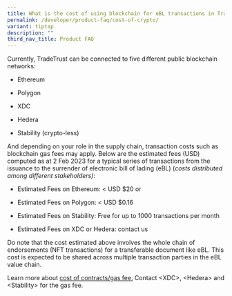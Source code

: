 ```yaml
---
title: What is the cost of using blockchain for eBL transactions in TradeTrust?
permalink: /developer/product-faq/cost-of-crypto/
variant: tiptap
description: ""
third_nav_title: Product FAQ
---
```

<p>Currently, TradeTrust can be connected to five different public blockchain
networks:</p>
<ul data-tight="true" class="tight">
<li>
<p>Ethereum</p>
</li>
<li>
<p>P﻿olygon</p>
</li>
<li>
<p>XDC</p>
</li>
<li>
<p>Hedera</p>
</li>
<li>
<p>Stability (crypto-less)</p>
</li>
</ul>
<p>And depending on your role in the supply chain, transaction costs such
as blockchain gas fees may apply. Below are the estimated fees (USD) computed
as at 2 Feb 2023 for a typical series of transactions from the issuance
to the surrender of electronic bill of lading (eBL) (<em>costs distributed among different stakeholders)</em>:</p>
<ul data-tight="true" class="tight">
<li>
<p>Estimated Fees on Ethereum: &lt; USD $20 or</p>
</li>
<li>
<p>Estimated Fees on Polygon: &lt; USD $0.16</p>
</li>
<li>
<p>Estimated Fees on Stability: Free for up to 1000 transactions per month</p>
</li>
<li>
<p>Estimated Fees on XDC or Hedera: contact us</p>
</li>
</ul>
<p>Do note that the cost estimated above involves the whole chain of endorsements
(NFT transactions) for a transferable document like eBL. This cost is expected
to be shared across multiple transaction parties in the eBL value chain.</p>
<p>Learn more about <a href="https://docs.tradetrust.io/docs/topics/introduction/estimated-cost-for-transactions/" rel="noopener noreferrer nofollow" target="_blank">cost of contracts/gas fee.</a> Contact
&lt;XDC&gt;, &lt;Hedera&gt; and &lt;Stability&gt; for the gas fee.</p>
<p></p>